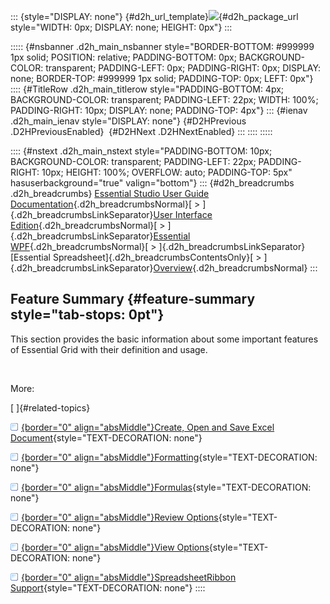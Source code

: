 ::: {style="DISPLAY: none"}
[](ms-xhelp:///?Id=d2h_url_template){#d2h_url_template}![](!package_url!){#d2h_package_url style="WIDTH: 0px; DISPLAY: none; HEIGHT: 0px"}
:::

::::: {#nsbanner .d2h_main_nsbanner style="BORDER-BOTTOM: #999999 1px solid; POSITION: relative; PADDING-BOTTOM: 0px; BACKGROUND-COLOR: transparent; PADDING-LEFT: 0px; PADDING-RIGHT: 0px; DISPLAY: none; BORDER-TOP: #999999 1px solid; PADDING-TOP: 0px; LEFT: 0px"}
:::: {#TitleRow .d2h_main_titlerow style="PADDING-BOTTOM: 4px; BACKGROUND-COLOR: transparent; PADDING-LEFT: 22px; WIDTH: 100%; PADDING-RIGHT: 10px; DISPLAY: none; PADDING-TOP: 4px"}
::: {#ienav .d2h_main_ienav style="DISPLAY: none"}
[](ms-xhelp:///?Id=90b1c8f6-c5da-4ef6-9509-9f74cbc27234){#D2HPrevious .D2HPreviousEnabled}  [](ms-xhelp:///?Id=e85153ed-aa0e-4fe5-9296-177bdec5f25c){#D2HNext .D2HNextEnabled}
:::
::::
:::::

:::: {#nstext .d2h_main_nstext style="PADDING-BOTTOM: 10px; BACKGROUND-COLOR: transparent; PADDING-LEFT: 22px; PADDING-RIGHT: 10px; HEIGHT: 100%; OVERFLOW: auto; PADDING-TOP: 5px" hasuserbackground="true" valign="bottom"}
::: {#d2h_breadcrumbs .d2h_breadcrumbs}
[Essential Studio User Guide Documentation](ms-xhelp:///?Id=12457748-09e3-4d74-a240-8e049cedf030){.d2h_breadcrumbsNormal}[ \> ]{.d2h_breadcrumbsLinkSeparator}[User Interface Edition](ms-xhelp:///?Id=c29296b7-531c-413b-a0ec-488ca1f7f669){.d2h_breadcrumbsNormal}[ \> ]{.d2h_breadcrumbsLinkSeparator}[Essential WPF](ms-xhelp:///?Id=7f4f82c5-151c-4262-94d0-75c4626c77bc){.d2h_breadcrumbsNormal}[ \> ]{.d2h_breadcrumbsLinkSeparator}[Essential Spreadsheet]{.d2h_breadcrumbsContentsOnly}[ \> ]{.d2h_breadcrumbsLinkSeparator}[Overview](ms-xhelp:///?Id=5c002676-8930-454d-97c0-460aeecee5dc){.d2h_breadcrumbsNormal}
:::

## Feature Summary {#feature-summary style="tab-stops: 0pt"}

This section provides the basic information about some important features of Essential Grid with their definition and usage.

 

More:

[ ]{#related-topics}

[![](button.gif){border="0" align="absMiddle"}Create, Open and Save Excel Document](ms-xhelp:///?Id=e85153ed-aa0e-4fe5-9296-177bdec5f25c){style="TEXT-DECORATION: none"}

[![](button.gif){border="0" align="absMiddle"}Formatting](ms-xhelp:///?Id=bb8c88bb-e04c-40fe-9a39-4c0425496ea2){style="TEXT-DECORATION: none"}

[![](button.gif){border="0" align="absMiddle"}Formulas](ms-xhelp:///?Id=9dc79b31-53a5-493c-b18d-e803ca3999f0){style="TEXT-DECORATION: none"}

[![](button.gif){border="0" align="absMiddle"}Review Options](ms-xhelp:///?Id=ad5452a7-b375-4733-a5a7-7463fd7ef4e6){style="TEXT-DECORATION: none"}

[![](button.gif){border="0" align="absMiddle"}View Options](ms-xhelp:///?Id=888c64c0-4de1-453e-a65a-c1b96f6848c0){style="TEXT-DECORATION: none"}

[![](button.gif){border="0" align="absMiddle"}SpreadsheetRibbon Support](ms-xhelp:///?Id=0057a5cd-f62f-40ac-be75-1f91349ff403){style="TEXT-DECORATION: none"}
::::
